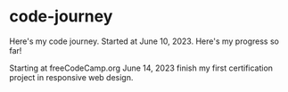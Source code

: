 # code-journey
Here's my code journey. Started at June 10, 2023. Here's my progress so far!

Starting at freeCodeCamp.org June 14, 2023 finish my first certification project in responsive web design.
